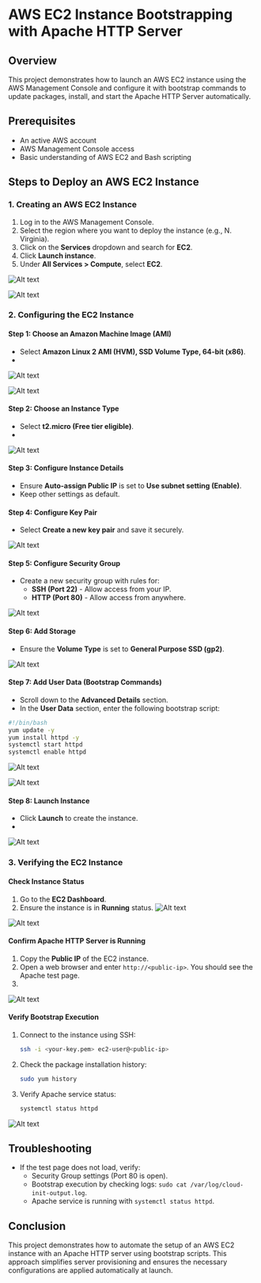 # AWS EC2 Instance Bootstrapping with Apache HTTP Server

## Overview
This project demonstrates how to launch an AWS EC2 instance using the AWS Management Console and configure it with bootstrap commands to update packages, install, and start the Apache HTTP Server automatically.

## Prerequisites
- An active AWS account
- AWS Management Console access
- Basic understanding of AWS EC2 and Bash scripting

## Steps to Deploy an AWS EC2 Instance

### 1. Creating an AWS EC2 Instance
1. Log in to the AWS Management Console.
2. Select the region where you want to deploy the instance (e.g., N. Virginia).
3. Click on the **Services** dropdown and search for **EC2**.
4. Click **Launch instance**.
5. Under **All Services > Compute**, select **EC2**.
   
![Alt text](EC2-service.png)

![Alt text](EC2-launch.png)

### 2. Configuring the EC2 Instance
#### Step 1: Choose an Amazon Machine Image (AMI)
- Select **Amazon Linux 2 AMI (HVM), SSD Volume Type, 64-bit (x86)**.
- 
![Alt text](Name.png)

![Alt text](AMI.png)

#### Step 2: Choose an Instance Type
- Select **t2.micro (Free tier eligible)**.
- 
![Alt text](Intance-type.png)

#### Step 3: Configure Instance Details
- Ensure **Auto-assign Public IP** is set to **Use subnet setting (Enable)**.
- Keep other settings as default.

#### Step 4: Configure Key Pair
- Select **Create a new key pair** and save it securely.
  
![Alt text](keypair.png)

#### Step 5: Configure Security Group
- Create a new security group with rules for:
  - **SSH (Port 22)** - Allow access from your IP.
  - **HTTP (Port 80)** - Allow access from anywhere.
    
 ![Alt text](Securitygroup.png)


#### Step 6: Add Storage
- Ensure the **Volume Type** is set to **General Purpose SSD (gp2)**.
  
![Alt text](Storage.png)


#### Step 7: Add User Data (Bootstrap Commands)
- Scroll down to the **Advanced Details** section.
- In the **User Data** section, enter the following bootstrap script:

```bash
#!/bin/bash
yum update -y
yum install httpd -y
systemctl start httpd
systemctl enable httpd
```
![Alt text](Advance.png)

![Alt text](userdata.png)


#### Step 8: Launch Instance
- Click **Launch** to create the instance.
- 
![Alt text](launching.png)

### 3. Verifying the EC2 Instance
#### Check Instance Status
1. Go to the **EC2 Dashboard**.
2. Ensure the instance is in **Running** status.
![Alt text](instance-status.png)

![Alt text](instance-launched.png)


#### Confirm Apache HTTP Server is Running
1. Copy the **Public IP** of the EC2 instance.
2. Open a web browser and enter `http://<public-ip>`. You should see the Apache test page.
3. 
![Alt text](Testpage.png)


#### Verify Bootstrap Execution
1. Connect to the instance using SSH:
   ```bash
   ssh -i <your-key.pem> ec2-user@<public-ip>
   ```
2. Check the package installation history:
   ```bash
   sudo yum history
   ```
3. Verify Apache service status:
   ```bash
   systemctl status httpd
   ```
![Alt text](SSH.png)

## Troubleshooting
- If the test page does not load, verify:
  - Security Group settings (Port 80 is open).
  - Bootstrap execution by checking logs: `sudo cat /var/log/cloud-init-output.log`.
  - Apache service is running with `systemctl status httpd`.

## Conclusion
This project demonstrates how to automate the setup of an AWS EC2 instance with an Apache HTTP server using bootstrap scripts. This approach simplifies server provisioning and ensures the necessary configurations are applied automatically at launch.


